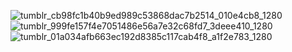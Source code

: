![tumblr_cb98fc1b40b9ed989c53868dac7b2514_010e4cb8_1280](https://github.com/izuutsumi/izuutsumi/assets/126152287/8b530662-d2ca-4a6d-9295-41fc5b011095)
![tumblr_999fe157f4e7051486e56a7e32c68fd7_3deee410_1280](https://github.com/izuutsumi/izuutsumi/assets/126152287/3402917b-913f-44d2-bcc3-0c5c1937e3c3)
![tumblr_01a034afb663ec192d8385c117cab4f8_a1f2e783_1280](https://github.com/izuutsumi/izuutsumi/assets/126152287/1a9deec9-9458-4fe3-a875-3d2db49ee9d0)
